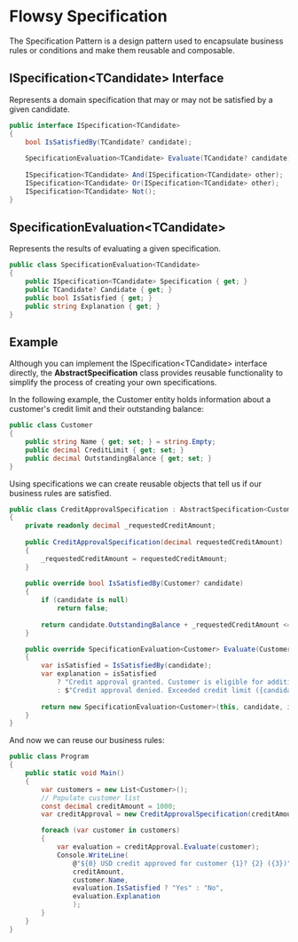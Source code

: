 # Flowsy Specification

The Specification Pattern is a design pattern used to encapsulate business rules or conditions and make them reusable and composable.

## ISpecification\<TCandidate> Interface
Represents a domain specification that may or may not be satisfied by a given candidate.

```csharp
public interface ISpecification<TCandidate>
{
    bool IsSatisfiedBy(TCandidate? candidate);
    
    SpecificationEvaluation<TCandidate> Evaluate(TCandidate? candidate);
    
    ISpecification<TCandidate> And(ISpecification<TCandidate> other);
    ISpecification<TCandidate> Or(ISpecification<TCandidate> other);
    ISpecification<TCandidate> Not();
}
```

## SpecificationEvaluation\<TCandidate>
Represents the results of evaluating a given specification.

```csharp
public class SpecificationEvaluation<TCandidate>
{
    public ISpecification<TCandidate> Specification { get; }
    public TCandidate? Candidate { get; }
    public bool IsSatisfied { get; }
    public string Explanation { get; }
}
```

## Example
Although you can implement the ISpecification\<TCandidate> interface directly, the **AbstractSpecification**
class provides reusable functionality to simplify the process of creating your own specifications.

In the following example, the Customer entity holds information about a customer's credit limit and their outstanding balance:

```csharp
public class Customer
{
    public string Name { get; set; } = string.Empty;
    public decimal CreditLimit { get; set; }
    public decimal OutstandingBalance { get; set; }
}
```

Using specifications we can create reusable objects that tell us if our business rules are satisfied.

```csharp
public class CreditApprovalSpecification : AbstractSpecification<Customer>
{
    private readonly decimal _requestedCreditAmount;
    
    public CreditApprovalSpecification(decimal requestedCreditAmount)
    {
        _requestedCreditAmount = requestedCreditAmount;
    }
    
    public override bool IsSatisfiedBy(Customer? candidate)
    {
        if (candidate is null)
            return false;
        
        return candidate.OutstandingBalance + _requestedCreditAmount <= candidate.CreditLimit;
    }

    public override SpecificationEvaluation<Customer> Evaluate(Customer? candidate)
    {
        var isSatisfied = IsSatisfiedBy(candidate);
        var explanation = isSatisfied
            ? "Credit approval granted. Customer is eligible for additional credit."
            : $"Credit approval denied. Exceeded credit limit ({candidate?.CreditLimit}). Outstanding balance: {candidate?.OutstandingBalance}.";
        
        return new SpecificationEvaluation<Customer>(this, candidate, isSatisfied, explanation);
    }
}
```

And now we can reuse our business rules:
```csharp
public class Program
{
    public static void Main()
    {
        var customers = new List<Customer>();
        // Populate customer list
        const decimal creditAmount = 1000;
        var creditApproval = new CreditApprovalSpecification(creditAmount);

        foreach (var customer in customers)
        {
            var evaluation = creditApproval.Evaluate(customer);
            Console.WriteLine(
                @"${0} USD credit approved for customer {1}? {2} ({3})",
                creditAmount,
                customer.Name,
                evaluation.IsSatisfied ? "Yes" : "No",
                evaluation.Explanation
                );
        }
    }
}
```
